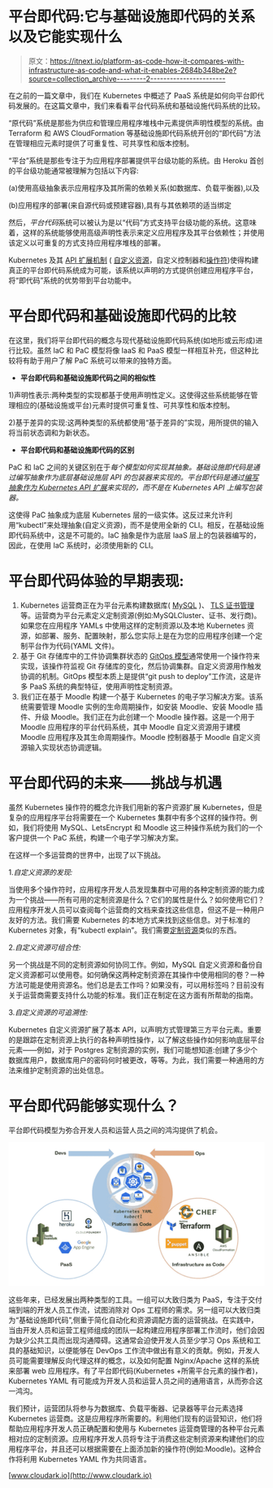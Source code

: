 # 平台即代码:它与基础设施即代码的关系以及它能实现什么

> 原文：<https://itnext.io/platform-as-code-how-it-compares-with-infrastructure-as-code-and-what-it-enables-2684b348be2e?source=collection_archive---------2----------------------->

在之前的一篇文章中，我们在 Kubernetes 中概述了 PaaS 系统是如何向平台即代码发展的。在这篇文章中，我们来看看平台代码系统和基础设施代码系统的比较。

“原代码”系统是那些为供应和管理应用程序堆栈中元素提供声明性模型的系统。由 Terraform 和 AWS CloudFormation 等基础设施即代码系统开创的“即代码”方法在管理相应元素时提供了可重复性、可共享性和版本控制。

“平台”系统是那些专注于为应用程序部署提供平台级功能的系统。由 Heroku 首创的平台级功能通常被理解为包括以下内容:

(a)使用高级抽象表示应用程序及其所需的依赖关系(如数据库、负载平衡器),以及

(b)应用程序的部署(来自源代码或预建容器),具有与其依赖项的适当绑定

然后，*平台代码*系统可以被认为是以“代码”方式支持平台级功能的系统。这意味着，这样的系统能够使用高级声明性表示来定义应用程序及其平台依赖性；并使用该定义以可重复的方式支持应用程序堆栈的部署。

Kubernetes 及其 [API 扩展机制](/comparing-kubernetes-api-extension-mechanisms-of-custom-resource-definition-and-aggregated-api-64f4ca6d0966) ( [自定义资源](https://kubernetes.io/docs/concepts/extend-kubernetes/api-extension/custom-resources/)，自定义控制器和[操作符](https://coreos.com/operators/))使得构建真正的平台即代码系统成为可能，该系统以声明的方式提供创建应用程序平台，将“即代码”系统的优势带到平台功能中。

# **平台即代码和基础设施即代码的比较**

在这里，我们将平台即代码的概念与现代基础设施即代码系统(如地形或云形成)进行比较。虽然 IaC 和 PaC 模型将像 IaaS 和 PaaS 模型一样相互补充，但这种比较将有助于用户了解 PaC 系统可以带来的独特方面。

*   **平台即代码和基础设施即代码之间的相似性**

1)声明性表示:两种类型的实现都基于使用声明性定义。这使得这些系统能够在管理相应的(基础设施或平台)元素时提供可重复性、可共享性和版本控制。

2)基于差异的实现:这两种类型的系统都使用“基于差异的”实现，用所提供的输入将当前状态调和为新状态。

*   **平台即代码和基础设施即代码的区别**

PaC 和 IaC 之间的关键区别在于*每个模型如何实现其抽象。基础设施即代码是通过编写抽象作为底层基础设施层 API 的包装器来实现的。平台即代码是通过[编写抽象作为 Kubernetes API 扩展](/how-kubernetes-api-extensions-enable-platform-as-code-experience-cbb72b0970d9)来实现的，而不是在 Kubernetes API 上编写包装器。*

这使得 PaC 抽象成为底层 Kubernetes 层的一级实体。这反过来允许利用“kubectl”来处理抽象(自定义资源)，而不是使用全新的 CLI。相反，在基础设施即代码系统中，这是不可能的。IaC 抽象是作为底层 IaaS 层上的包装器编写的，因此，在使用 IaC 系统时，必须使用新的 CLI。

# **平台即代码体验的早期表现:**

1.  Kubernetes 运营商正在为平台元素构建数据库( [MySQL](https://github.com/oracle/mysql-operator) )、 [TLS 证书管理](https://github.com/jetstack/cert-manager)等。运营商为平台元素定义定制资源(例如:MySQLCluster、证书、发行商)。如果您在应用程序 YAMLs 中使用这样的定制资源以及本地 Kubernetes 资源，如部署、服务、配置映射，那么您实际上是在为您的应用程序创建一个定制平台作为代码(YAML 文件)。
2.  基于 Git 存储库中的工件协调集群状态的 [GitOps 模型](https://github.com/hasura/gitkube)通常使用一个操作符来实现，该操作符监视 Git 存储库的变化，然后协调集群。自定义资源用作触发协调的机制。GitOps 模型本质上是提供“git push to deploy”工作流，这是许多 PaaS 系统的典型特征，使用声明性定制资源。
3.  我们正在基于 Moodle 构建一个基于 Kubernetes 的电子学习解决方案。该系统需要管理 Moodle 实例的生命周期操作，如安装 Moodle、安装 Moodle 插件、升级 Moodle。我们正在为此创建一个 Moodle 操作器。这是一个用于 Moodle 应用程序的平台代码系统，其中 Moodle 自定义资源用于建模 Moodle 应用程序及其生命周期操作。Moodle 控制器基于 Moodle 自定义资源输入实现状态协调逻辑。

# **平台即代码的未来——挑战与机遇**

虽然 Kubernetes 操作符的概念允许我们用新的客户资源扩展 Kubernetes，但是复杂的应用程序平台将需要在一个 Kubernetes 集群中有多个这样的操作符。例如，我们将使用 MySQL、LetsEncrypt 和 Moodle 这三种操作系统为我们的一个客户提供一个 PaC 系统，构建一个电子学习解决方案。

在这样一个多运营商的世界中，出现了以下挑战。

1.*自定义资源的发现:*

当使用多个操作符时，应用程序开发人员发现集群中可用的各种定制资源的能力成为一个挑战——所有可用的定制资源是什么？它们的属性是什么？如何使用它们？应用程序开发人员可以查阅每个运营商的文档来查找这些信息，但这不是一种用户友好的方法。我们需要 Kubernetes 的本地方式来找到这些信息。对于标准的 Kubernetes 对象，有“kubectl explain”。我们需要[定制资源](https://medium.com/@cloudark/understanding-kubectl-explain-9d703396cc8)类似的东西。

2.*自定义资源可组合性:*

另一个挑战是不同的定制资源如何协同工作。例如，MySQL 自定义资源和备份自定义资源都可以使用卷。如何确保这两种定制资源在其操作中使用相同的卷？一种方法可能是使用资源名。他们总是去工作吗？如果没有，可以用标签吗？目前没有关于运营商需要支持什么功能的标准。我们正在制定在这方面有所帮助的指南。

3.*自定义资源的可追溯性:*

Kubernetes 自定义资源扩展了基本 API，以声明方式管理第三方平台元素。重要的是跟踪在定制资源上执行的各种声明性操作，以了解这些操作如何影响底层平台元素——例如，对于 Postgres 定制资源的实例，我们可能想知道:创建了多少个数据库用户，数据库用户的密码何时被更改，等等。为此，我们需要一种通用的方法来维护定制资源的出处信息。

# **平台即代码能够实现什么？**

平台即代码模型为弥合开发人员和运营人员之间的鸿沟提供了机会。

![](img/42e228c5eb8f6484249182109a3109e8.png)

这些年来，已经发展出两种类型的工具。一组可以大致归类为 PaaS，专注于交付端到端的开发人员工作流，试图消除对 Ops 工程师的需求。另一组可以大致归类为“基础设施即代码”,侧重于简化自动化和资源调配方面的运营挑战。在实践中，当由开发人员和运营工程师组成的团队一起构建应用程序部署工作流时，他们会因为缺少公共工具而出现沟通障碍。这通常会迫使开发人员至少学习 Ops 系统和工具的基础知识，以便能够在 DevOps 工作流中做出有意义的贡献。例如，开发人员可能需要理解反向代理这样的概念，以及如何配置 Nginx/Apache 这样的系统来部署 web 应用程序。有了平台即代码(Kubernetes +所需平台元素的操作者)，Kubernetes YAML 有可能成为开发人员和运营人员之间的通用语言，从而弥合这一鸿沟。

我们预计，运营团队将参与为数据库、负载平衡器、记录器等平台元素选择 Kubernetes 运营商。这是应用程序所需要的。利用他们现有的运营知识，他们将帮助应用程序开发人员正确配置和使用与 Kubernetes 运营商管理的各种平台元素相对应的定制资源。应用程序开发人员将专注于消费这些定制资源来构建他们的应用程序平台，并且还可以根据需要在上面添加新的操作符(例如:Moodle)。这种合作将利用 Kubernetes YAML 作为共同语言。

[www.cloudark.io](http://www.cloudark.io)